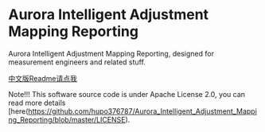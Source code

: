 # Aurora Intelligent Adjustment Mapping Reporting

Aurora Intelligent Adjustment Mapping Reporting, designed for measurement engineers and related stuff.

[中文版Readme请点我]()

Note!!! This software source code is under Apache License 2.0, you can read more details [here(https://github.com/hupo376787/Aurora_Intelligent_Adjustment_Mapping_Reporting/blob/master/LICENSE).

